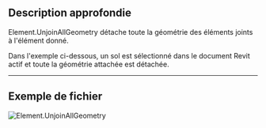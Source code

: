 ## Description approfondie
Element.UnjoinAllGeometry détache toute la géométrie des éléments joints à l'élément donné.

Dans l'exemple ci-dessous, un sol est sélectionné dans le document Revit actif et toute la géométrie attachée est détachée.
___
## Exemple de fichier

![Element.UnjoinAllGeometry](./Revit.Elements.Element.UnjoinAllGeometry_img.jpg)
